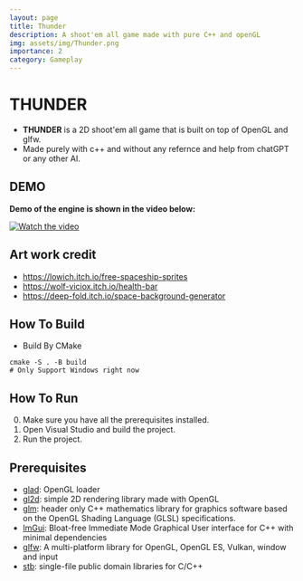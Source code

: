 ```yaml
---
layout: page
title: Thunder
description: A shoot'em all game made with pure C++ and openGL
img: assets/img/Thunder.png
importance: 2
category: Gameplay
---
```



# **THUNDER**

- **THUNDER** is a 2D shoot'em all game that is built on top of OpenGL and glfw.
- Made purely with c++ and without any refernce and help from chatGPT or any other AI.

## **DEMO**
**Demo of the engine is shown in the video below:**

[![Watch the video](https://img.youtube.com/vi/M7gHERrPfYA/maxresdefault.jpg)](https://www.youtube.com/watch?v=M7gHERrPfYA)

## **Art work credit**
- https://lowich.itch.io/free-spaceship-sprites
- https://wolf-viciox.itch.io/health-bar
- https://deep-fold.itch.io/space-background-generator

## How To Build
- Build By CMake
```shell
cmake -S . -B build
# Only Support Windows right now
```
## How To Run
  
  0. Make sure you have all the prerequisites installed.
  1. Open Visual Studio and build the project.
  2. Run the project.


## Prerequisites
- [glad](https://glad.dav1d.de/): OpenGL loader
- [gl2d](https://github.com/meemknight/gl2d): simple 2D rendering library made with OpenGL
- [glm](https:://github.com/g-truc/glm): header only C++ mathematics library for graphics software based on the OpenGL Shading Language (GLSL) specifications.
- [ImGui](https://github.com/ocornut/imgui): Bloat-free Immediate Mode Graphical User interface for C++ with minimal dependencies
- [glfw](https://github.com/glfw/glfw): A multi-platform library for OpenGL, OpenGL ES, Vulkan, window and input
- [stb](https://github.com/nothings/stb): single-file public domain libraries for C/C++

